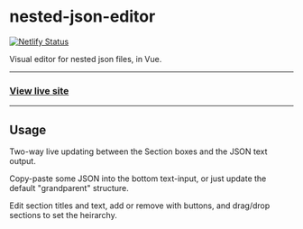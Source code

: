 # nested-json-editor

[![Netlify Status](https://api.netlify.com/api/v1/badges/2a0ddb16-6e6d-4dd8-b16e-9a98c2d3693b/deploy-status)](https://app.netlify.com/sites/nested-json-editor/deploys)

Visual editor for nested json files, in Vue.

---

### [View live site](https://nested-json-editor.netlify.com/)

---

## Usage
Two-way live updating between the Section boxes and the JSON text output.

Copy-paste some JSON into the bottom text-input, or just update the default "grandparent" structure.

Edit section titles and text, add or remove with buttons, and drag/drop sections to set the heirarchy.

